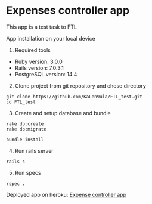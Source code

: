 # Expenses controller app

This app is a test task to FTL

App installation on your local device

1. Required tools

* Ruby version: 3.0.0
* Rails version: 7.0.3.1
* PostgreSQL version: 14.4

2. Clone project from git repository and chose directory

```
git clone https://github.com/KaLen9ula/FTL_test.git
cd FTL_test
```

3. Create and setup database and bundle

```
rake db:create
rake db:migrate

bundle install
```

4. Run rails server

```
rails s
```

5. Run specs

```
rspec .
```

Deployed app on heroku: [Expense controller app](https://expenses-controller-app.herokuapp.com/)
